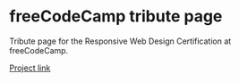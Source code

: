 # freeCodeCamp tribute page

Tribute page for the Responsive Web Design Certification at freeCodeCamp.

[Project link](https://msfonrouge.github.io/fcc-tribute-page/)
